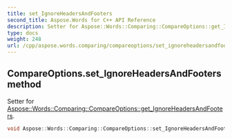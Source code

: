 ```yaml
---
title: set_IgnoreHeadersAndFooters
second_title: Aspose.Words for C++ API Reference
description: Setter for Aspose::Words::Comparing::CompareOptions::get_IgnoreHeadersAndFooters. 
type: docs
weight: 248
url: /cpp/aspose.words.comparing/compareoptions/set_ignoreheadersandfooters/
---
```

## CompareOptions.set_IgnoreHeadersAndFooters method


Setter for [Aspose::Words::Comparing::CompareOptions::get_IgnoreHeadersAndFooters](../get_ignoreheadersandfooters/).

```cpp
void Aspose::Words::Comparing::CompareOptions::set_IgnoreHeadersAndFooters(bool value)
```

